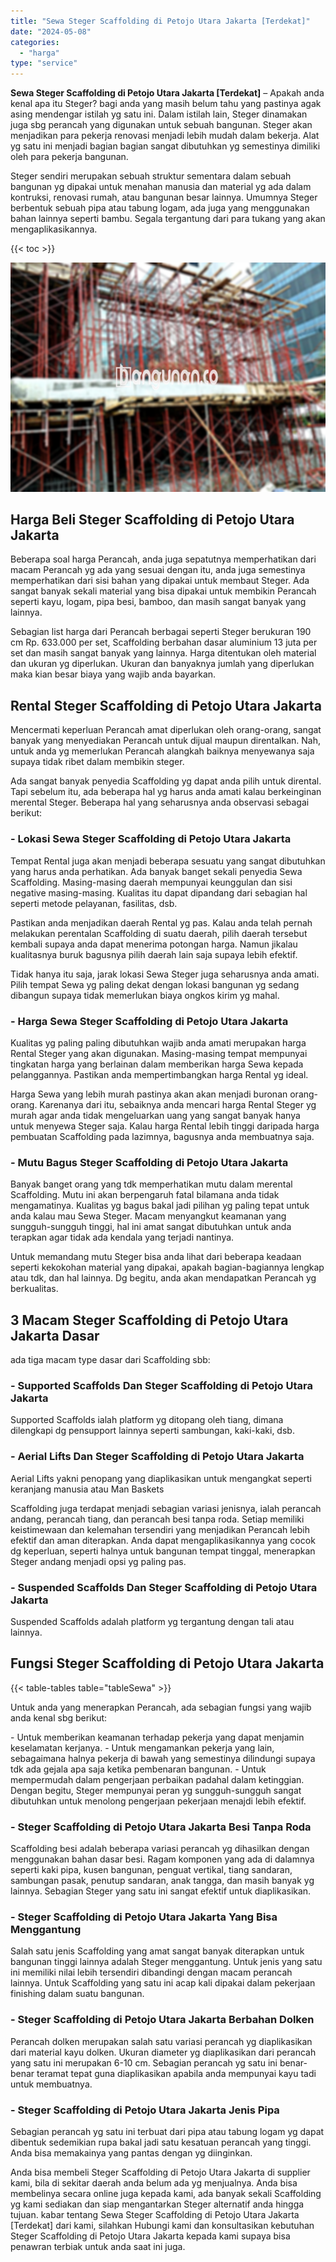 ```yaml
---
title: "Sewa Steger Scaffolding di Petojo Utara Jakarta [Terdekat]"
date: "2024-05-08"
categories: 
  - "harga"
type: "service"
---
```


**Sewa Steger Scaffolding di Petojo Utara Jakarta \[Terdekat\]** – Apakah anda kenal apa itu Steger? bagi anda yang masih belum tahu yang pastinya agak asing mendengar istilah yg satu ini. Dalam istilah lain, Steger dinamakan juga sbg perancah yang digunakan untuk sebuah bangunan. Steger akan menjadikan para pekerja renovasi menjadi lebih mudah dalam bekerja. Alat yg satu ini menjadi bagian bagian sangat dibutuhkan yg semestinya dimiliki oleh para pekerja bangunan.

Steger sendiri merupakan sebuah struktur sementara dalam sebuah bangunan yg dipakai untuk menahan manusia dan material yg ada dalam kontruksi, renovasi rumah, atau bangunan besar lainnya. Umumnya Steger berbentuk sebuah pipa atau tabung logam, ada juga yang menggunakan bahan lainnya seperti bambu. Segala tergantung dari para tukang yang akan mengaplikasikannya.

{{< toc >}}

![Sewa Steger Scaffolding di Petojo Utara Jakarta [Terdekat]](/images/sewa-scaffolding-steger-23.png)

## Harga Beli Steger Scaffolding di Petojo Utara Jakarta

Beberapa soal harga Perancah, anda juga sepatutnya memperhatikan dari macam Perancah yg ada yang sesuai dengan itu, anda juga semestinya memperhatikan dari sisi bahan yang dipakai untuk membaut Steger. Ada sangat banyak sekali material yang bisa dipakai untuk membikin Perancah seperti kayu, logam, pipa besi, bamboo, dan masih sangat banyak yang lainnya.

Sebagian list harga dari Perancah berbagai seperti Steger berukuran 190 cm Rp. 633.000 per set, Scaffolding berbahan dasar aluminium 13 juta per set dan masih sangat banyak yang lainnya. Harga ditentukan oleh material dan ukuran yg diperlukan. Ukuran dan banyaknya jumlah yang diperlukan maka kian besar biaya yang wajib anda bayarkan.

## Rental Steger Scaffolding di Petojo Utara Jakarta

Mencermati keperluan Perancah amat diperlukan oleh orang-orang, sangat banyak yang menyediakan Perancah untuk dijual maupun direntalkan. Nah, untuk anda yg memerlukan Perancah alangkah baiknya menyewanya saja supaya tidak ribet dalam membikin steger.

Ada sangat banyak penyedia Scaffolding yg dapat anda pilih untuk dirental. Tapi sebelum itu, ada beberapa hal yg harus anda amati kalau berkeinginan merental Steger. Beberapa hal yang seharusnya anda observasi sebagai berikut:

### \- Lokasi Sewa Steger Scaffolding di Petojo Utara Jakarta

Tempat Rental juga akan menjadi beberapa sesuatu yang sangat dibutuhkan yang harus anda perhatikan. Ada banyak banget sekali penyedia Sewa Scaffolding. Masing-masing daerah mempunyai keunggulan dan sisi negative masing-masing. Kualitas itu dapat dipandang dari sebagian hal seperti metode pelayanan, fasilitas, dsb.

Pastikan anda menjadikan daerah Rental yg pas. Kalau anda telah pernah melakukan perentalan Scaffolding di suatu daerah, pilih daerah tersebut kembali supaya anda dapat menerima potongan harga. Namun jikalau kualitasnya buruk bagusnya pilih daerah lain saja supaya lebih efektif.

Tidak hanya itu saja, jarak lokasi Sewa Steger juga seharusnya anda amati. Pilih tempat Sewa yg paling dekat dengan lokasi bangunan yg sedang dibangun supaya tidak memerlukan biaya ongkos kirim yg mahal.

### \- Harga Sewa Steger Scaffolding di Petojo Utara Jakarta

Kualitas yg paling paling dibutuhkan wajib anda amati merupakan harga Rental Steger yang akan digunakan. Masing-masing tempat mempunyai tingkatan harga yang berlainan dalam memberikan harga Sewa kepada pelanggannya. Pastikan anda mempertimbangkan harga Rental yg ideal.

Harga Sewa yang lebih murah pastinya akan akan menjadi buronan orang-orang. Karenanya dari itu, sebaiknya anda mencari harga Rental Steger yg murah agar anda tidak mengeluarkan uang yang sangat banyak hanya untuk menyewa Steger saja. Kalau harga Rental lebih tinggi daripada harga pembuatan Scaffolding pada lazimnya, bagusnya anda membuatnya saja.

### \- Mutu Bagus Steger Scaffolding di Petojo Utara Jakarta

Banyak banget orang yang tdk memperhatikan mutu dalam merental Scaffolding. Mutu ini akan berpengaruh fatal bilamana anda tidak mengamatinya. Kualitas yg bagus bakal jadi pilihan yg paling tepat untuk anda kalau mau Sewa Steger. Macam menyangkut keamanan yang sungguh-sungguh tinggi, hal ini amat sangat dibutuhkan untuk anda terapkan agar tidak ada kendala yang terjadi nantinya.

Untuk memandang mutu Steger bisa anda lihat dari beberapa keadaan seperti kekokohan material yang dipakai, apakah bagian-bagiannya lengkap atau tdk, dan hal lainnya. Dg begitu, anda akan mendapatkan Perancah yg berkualitas.

## 3 Macam Steger Scaffolding di Petojo Utara Jakarta Dasar

ada tiga macam type dasar dari Scaffolding sbb:

### \- Supported Scaffolds Dan Steger Scaffolding di Petojo Utara Jakarta

Supported Scaffolds ialah platform yg ditopang oleh tiang, dimana dilengkapi dg pensupport lainnya seperti sambungan, kaki-kaki, dsb.

### \- Aerial Lifts Dan Steger Scaffolding di Petojo Utara Jakarta

Aerial Lifts yakni penopang yang diaplikasikan untuk mengangkat seperti keranjang manusia atau Man Baskets

Scaffolding juga terdapat menjadi sebagian variasi jenisnya, ialah perancah andang, perancah tiang, dan perancah besi tanpa roda. Setiap memiliki keistimewaan dan kelemahan tersendiri yang menjadikan Perancah lebih efektif dan aman diterapkan. Anda dapat mengaplikasikannya yang cocok dg keperluan, seperti halnya untuk bangunan tempat tinggal, menerapkan Steger andang menjadi opsi yg paling pas.

### \- Suspended Scaffolds Dan Steger Scaffolding di Petojo Utara Jakarta

Suspended Scaffolds adalah platform yg tergantung dengan tali atau lainnya.

## Fungsi Steger Scaffolding di Petojo Utara Jakarta

{{< table-tables table="tableSewa" >}}

Untuk anda yang menerapkan Perancah, ada sebagian fungsi yang wajib anda kenal sbg berikut:

\- Untuk memberikan keamanan terhadap pekerja yang dapat menjamin keselamatan kerjanya. - Untuk mengamankan pekerja yang lain, sebagaimana halnya pekerja di bawah yang semestinya dilindungi supaya tdk ada gejala apa saja ketika pembenaran bangunan. - Untuk mempermudah dalam pengerjaan perbaikan padahal dalam ketinggian. Dengan begitu, Steger mempunyai peran yg sungguh-sungguh sangat dibutuhkan untuk menolong pengerjaan pekerjaan menajdi lebih efektif.

### \- Steger Scaffolding di Petojo Utara Jakarta Besi Tanpa Roda

Scaffolding besi adalah beberapa variasi perancah yg dihasilkan dengan menggunakan bahan dasar besi. Ragam komponen yang ada di dalamnya seperti kaki pipa, kusen bangunan, penguat vertikal, tiang sandaran, sambungan pasak, penutup sandaran, anak tangga, dan masih banyak yg lainnya. Sebagian Steger yang satu ini sangat efektif untuk diaplikasikan.

### \- Steger Scaffolding di Petojo Utara Jakarta Yang Bisa Menggantung

Salah satu jenis Scaffolding yang amat sangat banyak diterapkan untuk bangunan tinggi lainnya adalah Steger menggantung. Untuk jenis yang satu ini memiliki nilai lebih tersendiri dibandingi dengan macam perancah lainnya. Untuk Scaffolding yang satu ini acap kali dipakai dalam pekerjaan finishing dalam suatu bangunan.

### \- Steger Scaffolding di Petojo Utara Jakarta Berbahan Dolken

Perancah dolken merupakan salah satu variasi perancah yg diaplikasikan dari material kayu dolken. Ukuran diameter yg diaplikasikan dari perancah yang satu ini merupakan 6-10 cm. Sebagian perancah yg satu ini benar-benar teramat tepat guna diaplikasikan apabila anda mempunyai kayu tadi untuk membuatnya.

### \- Steger Scaffolding di Petojo Utara Jakarta Jenis Pipa

Sebagian perancah yg satu ini terbuat dari pipa atau tabung logam yg dapat dibentuk sedemikian rupa bakal jadi satu kesatuan perancah yang tinggi. Anda bisa memakainya yang pantas dengan yg diinginkan.

Anda bisa membeli Steger Scaffolding di Petojo Utara Jakarta di supplier kami, bila di sekitar daerah anda belum ada yg menjualnya. Anda bisa membelinya secara online juga kepada kami, ada banyak sekali Scaffolding yg kami sediakan dan siap mengantarkan Steger alternatif anda hingga tujuan. kabar tentang Sewa Steger Scaffolding di Petojo Utara Jakarta \[Terdekat\] dari kami, silahkan Hubungi kami dan konsultasikan kebutuhan Steger Scaffolding di Petojo Utara Jakarta kepada kami supaya bisa penawran terbiak untuk anda saat ini juga.

